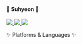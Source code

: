 #### 🌱 Suhyeon 🌱
<div>
  <a href="https://abkorc33.tistory.com/">
    <img src="https://img.shields.io/badge/Tistory-000000?style=flat-square&logo=Blogger&logoColor=white"/>
  </a>
  <a href="#">
    <img src="https://img.shields.io/badge/Gmail-EA4335?style=style=flat-square&logo=Gmail&logoColor=white"/>
  </a>
  <a href="https://abkorc33.tistory.com/">
    <img src="https://img.shields.io/badge/GitHub-181717?style=style=flat-square&logo=GitHub&logoColor=white"/>
  </a>
</div>

<!--
**abkorc33/abkorc33** is a ✨ _special_ ✨ repository because its `README.md` (this file) appears on your GitHub profile.

Here are some ideas to get you started:

- 🔭 I’m currently working on ...
- 🌱 I’m currently learning ...
- 👯 I’m looking to collaborate on ...
- 🤔 I’m looking for help with ...
- 💬 Ask me about ...
- 📫 How to reach me: ...
- 😄 Pronouns: ...
- ⚡ Fun fact: ...
-->
✨ Platforms & Languages ✨
